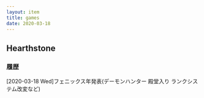 ```yaml
---
layout: item
title: games
date: 2020-03-18
---
```


## Hearthstone
### 履歴
[2020-03-18 Wed]フェニックス年発表(デーモンハンター 殿堂入り ランクシステム改変など)